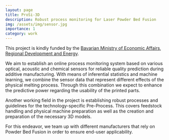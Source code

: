 ```yaml
---
layout: page
title: ProSi-3D
description: Robust process monitoring for Laser Powder Bed Fusion
img: /assets/img/sensor.jpg
importance: 1
category: work
---
```


This project is kindly funded by the [Bavarian Ministry of Economic Affairs, Regional Development and Energy](https://www.stmwi.bayern.de/en/).

We aim to establish an online process monitoring system based on various optical, acoustic and chemical sensors for reliable quality prediction during additive manufacturing.
With means of inferential statistics and machine learning, we combine the sensor data that represent different effects of the physical melting process. Through this combination we expect to enhance the predictive power regarding the usability of the printed parts.

Another working field in the project is establishing robust processes and guidelines for the technology-specific Pre-Process. This covers feedstock handling and physical machine preparation as well as the creation and preparation of the necessary 3D models.

For this endeavor, we team up with different manufacturers that rely on Powder Bed Fusion in order to ensure end-user applicability.